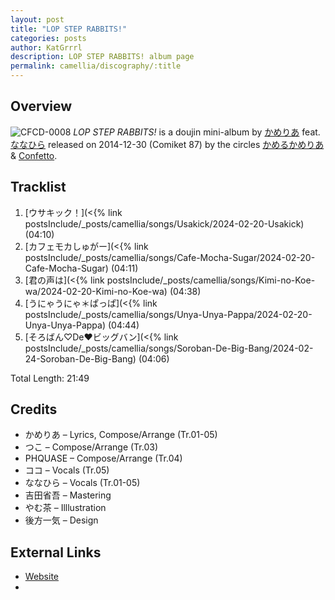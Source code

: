 ```yaml
---
layout: post
title: "LOP STEP RABBITS!"
categories: posts
author: KatGrrrl
description: LOP STEP RABBITS! album page
permalink: camellia/discography/:title
---
```


## Overview

![CFCD-0008](https://cdn.camellia.wiki/images/camellia/albums/CFCD-0008.jpg)
*LOP STEP RABBITS!* is a doujin mini-album by [かめりあ](/camellia) feat. [ななひら](#) released on 2014-12-30 (Comiket 87) by the circles [かめるかめりあ](#) & [Confetto](#).

## Tracklist

1. [ウサキック！](<{% link postsInclude/_posts/camellia/songs/Usakick/2024-02-20-Usakick) (04:10)
2. [カフェモカしゅがー](<{% link postsInclude/_posts/camellia/songs/Cafe-Mocha-Sugar/2024-02-20-Cafe-Mocha-Sugar) (04:11)
3. [君の声は](<{% link postsInclude/_posts/camellia/songs/Kimi-no-Koe-wa/2024-02-20-Kimi-no-Koe-wa) (04:38)
4. [うにゃうにゃ＊ぱっぱ](<{% link postsInclude/_posts/camellia/songs/Unya-Unya-Pappa/2024-02-20-Unya-Unya-Pappa) (04:44)
5. [そろばん♡De♥ビッグバン](<{% link postsInclude/_posts/camellia/songs/Soroban-De-Big-Bang/2024-02-24-Soroban-De-Big-Bang) (04:06)

Total Length: 21:49

## Credits

* かめりあ – Lyrics, Compose/Arrange (Tr.01-05)
* つこ – Compose/Arrange (Tr.03)
* PHQUASE – Compose/Arrange (Tr.04)
* ココ – Vocals (Tr.05)
* ななひら – Vocals (Tr.01-05)
* 吉田省吾 – Mastering
* やむ茶 – Illlustration
* 後方一気 – Design

## External Links

* [Website](https://kc-rabbits.tumblr.com/)
*
